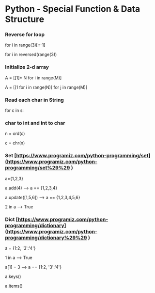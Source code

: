 # Python - Special Function & Data Structure

### Reverse for loop

for i in range\(3\)\[::-1\]

for i in reversed\(range\(3\)\)

### Initialize 2-d array

A = \[\[1\]\* N for i in range\(M\)\]

A = \[\[1 for i in range\(N\)\] for j in range\(M\)\]

### Read each char in String

for c in s:

### char to int and int to char

n = ord\(c\)

c = chr\(n\)

### Set   [https://www.programiz.com/python-programming/set](https://www.programiz.com/python-programming/set%29%29 \)

a={1,2,3}

a.add\(4\) --&gt; a == {1,2,3,4}

a.update\(\[1,5,6\]\)  --&gt; a == {1,2,3,4,5,6}

2 in a  --&gt; True

### Dict  [https://www.programiz.com/python-programming/dictionary](https://www.programiz.com/python-programming/dictionary%29%29 \)

a = {1:2, '3':'4'}

1 in a --&gt; True

a\[1\] = 3 --&gt; a == {1:2, '3':'4'}

a.keys\(\)

a.items\(\)


